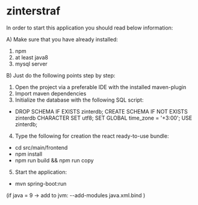 # zinterstraf

In order to start this application you should read below information:

A) Make sure that you have already installed:
1. npm
2. at least java8
3. mysql server

B) Just do the following points step by step:
1. Open the project via a preferable IDE with the installed maven-plugin
2. Import maven dependencies
3. Initialize the database with the following SQL script:
 - DROP SCHEMA IF EXISTS zinterdb;
   CREATE SCHEMA IF NOT EXISTS zinterdb
   CHARACTER SET utf8;
   SET GLOBAL time_zone = '+3:00';
   USE zinterdb;
4. Type the following for creation the react ready-to-use bundle:
 - cd src/main/frontend
 - npm install
 - npm run build && npm run copy
5. Start the application:
 - mvn spring-boot:run

(if java = 9 -> add to jvm: --add-modules java.xml.bind )

